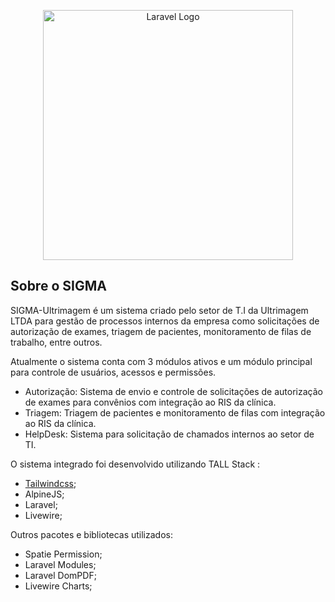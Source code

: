 <p align="center"><a href="https://laravel.com" target="_blank"><img src="https://raw.githubusercontent.com/laravel/art/master/logo-lockup/5%20SVG/2%20CMYK/1%20Full%20Color/laravel-logolockup-cmyk-red.svg" width="400" alt="Laravel Logo"></a></p>

## Sobre o SIGMA

SIGMA-Ultrimagem é um sistema criado pelo setor de T.I da Ultrimagem LTDA para gestão de processos internos da empresa como solicitações de autorização de exames, triagem de pacientes, monitoramento de filas de trabalho, entre outros.

Atualmente o sistema conta com 3 módulos ativos e um módulo principal para controle de usuários, acessos e permissões.

- Autorização: Sistema de envio e controle de solicitações de autorização de exames para convênios com integração ao RIS da clínica.
- Triagem: Triagem de pacientes e monitoramento de filas com integração ao RIS da clínica.
- HelpDesk: Sistema para solicitação de chamados internos ao setor de TI.

O sistema integrado foi desenvolvido utilizando TALL Stack :

- [Tailwindcss](https://tailwindcss.com/);
- AlpineJS;
- Laravel;
- Livewire;

Outros pacotes e bibliotecas utilizados:

- Spatie Permission;
- Laravel Modules;
- Laravel DomPDF;
- Livewire Charts;
